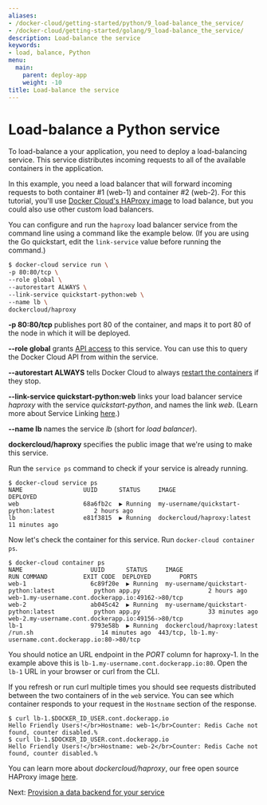 ```yaml
---
aliases:
- /docker-cloud/getting-started/python/9_load-balance_the_service/
- /docker-cloud/getting-started/golang/9_load-balance_the_service/
description: Load-balance the service
keywords:
- load, balance, Python
menu:
  main:
    parent: deploy-app
    weight: -10
title: Load-balance the service
---
```


# Load-balance a Python service

To load-balance a your application, you need to deploy a load-balancing service.
This service distributes incoming requests to all of the available containers in
the application.

In this example, you need a load balancer that will forward incoming requests to
both container #1 (web-1) and container #2 (web-2). For this tutorial, you'll
use <a href="https://github.com/docker/dockercloud-haproxy" target="_blank">Docker Cloud's HAProxy image</a> to load balance, but you could also use other custom load balancers.

You can configure and run the `haproxy` load balancer service from the command line using a command like the example below. (If you are using the Go quickstart, edit the `link-service` value before running the command.)

```bash
$ docker-cloud service run \
-p 80:80/tcp \
--role global \
--autorestart ALWAYS \
--link-service quickstart-python:web \
--name lb \
dockercloud/haproxy
```

**-p 80:80/tcp** publishes port 80 of the container, and maps it to port 80 of the node in which it will be deployed.

**--role global** grants [API access](../../apps/api-roles.md) to this service. You can use this to query the Docker Cloud API from within the service.

**--autorestart ALWAYS** tells Docker Cloud to always [restart the containers](../../apps/autorestart.md) if they stop.

**--link-service quickstart-python:web** links your load balancer service *haproxy* with the service *quickstart-python*, and names the link *web*. (Learn more about Service Linking [here](../../apps/service-links.md).)

**--name lb** names the service *lb* (short for *load balancer*).

**dockercloud/haproxy** specifies the public image that we're using to make this service.

Run the `service ps` command to check if your service is already running.

```
$ docker-cloud service ps
NAME                 UUID      STATUS     IMAGE                                          DEPLOYED
web                  68a6fb2c  ▶ Running  my-username/quickstart-python:latest           2 hours ago
lb                   e81f3815  ▶ Running  dockercloud/haproxy:latest                     11 minutes ago
```

Now let's check the container for this service. Run `docker-cloud container ps`.

```
$ docker-cloud container ps
NAME                   UUID      STATUS     IMAGE                                          RUN COMMAND          EXIT CODE  DEPLOYED        PORTS
web-1                  6c89f20e  ▶ Running  my-username/quickstart-python:latest           python app.py                   2 hours ago     web-1.my-username.cont.dockerapp.io:49162->80/tcp
web-2                  ab045c42  ▶ Running  my-username/quickstart-python:latest           python app.py                   33 minutes ago  web-2.my-username.cont.dockerapp.io:49156->80/tcp
lb-1                   9793e58b  ▶ Running  dockercloud/haproxy:latest                           /run.sh                   14 minutes ago  443/tcp, lb-1.my-username.cont.dockerapp.io:80->80/tcp
```

You should notice an URL endpoint in the *PORT* column for haproxy-1. In the example above this is `lb-1.my-username.cont.dockerapp.io:80`. Open the `lb-1` URL in your browser or curl from the CLI.

If you refresh or run curl multiple times you should see requests distributed between the two containers of in the `web` service. You can see which container responds to your request in the `Hostname` section of the response.

```
$ curl lb-1.$DOCKER_ID_USER.cont.dockerapp.io
Hello Friendly Users!</br>Hostname: web-1</br>Counter: Redis Cache not found, counter disabled.%
$ curl lb-1.$DOCKER_ID_USER.cont.dockerapp.io
Hello Friendly Users!</br>Hostname: web-2</br>Counter: Redis Cache not found, counter disabled.%
```

You can learn more about *dockercloud/haproxy*, our free open source HAProxy image <a href="https://github.com/docker/dockercloud-haproxy" target="_blank">here</a>.

Next: [Provision a data backend for your service](10_provision_a_data_backend_for_your_service.md)
